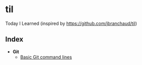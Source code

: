 # til
Today I Learned (inspired by https://github.com/jbranchaud/til)

## Index
* **Git**
  * [Basic Git command lines](https://github.com/jessicaccp/til/blob/master/git/basic-git-command-lines.md)

